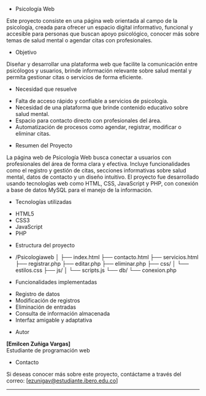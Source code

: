 * Psicología Web

Este proyecto consiste en una página web orientada al campo de la psicología, creada para ofrecer un espacio digital informativo, funcional y accesible para personas que buscan apoyo psicológico, conocer más sobre temas de salud mental o agendar citas con profesionales.

* Objetivo

Diseñar y desarrollar una plataforma web que facilite la comunicación entre psicólogos y usuarios, brinde información relevante sobre salud mental y permita gestionar citas o servicios de forma eficiente.

* Necesidad que resuelve

- Falta de acceso rápido y confiable a servicios de psicología.
- Necesidad de una plataforma que brinde contenido educativo sobre salud mental.
- Espacio para contacto directo con profesionales del área.
- Automatización de procesos como agendar, registrar, modificar o eliminar citas.

* Resumen del Proyecto

La página web de Psicología Web busca conectar a usuarios con profesionales del área de forma clara y efectiva. Incluye funcionalidades como el registro y gestión de citas, secciones informativas sobre salud mental, datos de contacto y un diseño intuitivo. El proyecto fue desarrollado usando tecnologías web como HTML, CSS, JavaScript y PHP, con conexión a base de datos MySQL para el manejo de la información.

* Tecnologías utilizadas

- HTML5
- CSS3
- JavaScript
- PHP


* Estructura del proyecto
* /Psicologiaweb │ ├── index.html ├── contacto.html ├── servicios.html ├── registrar.php ├── editar.php ├── eliminar.php ├── css/ │ └── estilos.css ├── js/ │ └── scripts.js └── db/ └── conexion.php

* Funcionalidades implementadas

- Registro de datos
- Modificación de registros
- Eliminación de entradas
- Consulta de información almacenada
- Interfaz amigable y adaptativa

* Autor

**[Emilcen Zuñiga Vargas]**  
Estudiante de programación web

* Contacto

Si deseas conocer más sobre este proyecto, contáctame a través del correo: [ezunigav@estudiante.ibero.edu.co]

---

